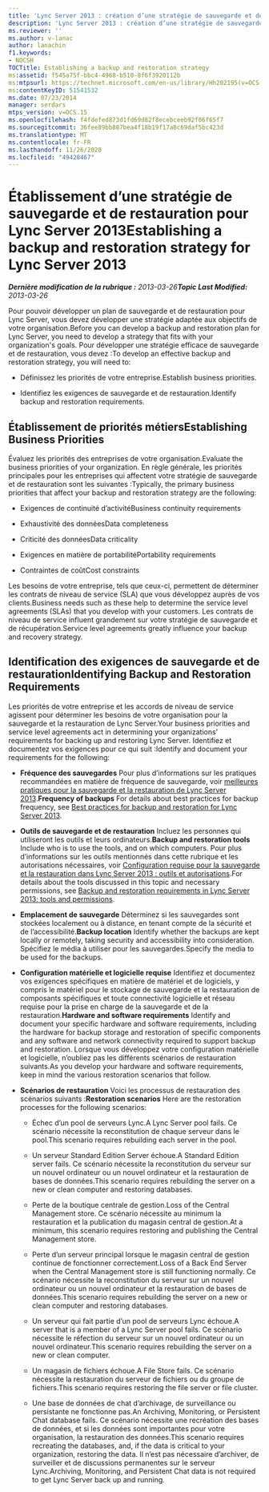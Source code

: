 ```yaml
---
title: 'Lync Server 2013 : création d’une stratégie de sauvegarde et de restauration'
description: 'Lync Server 2013 : création d’une stratégie de sauvegarde et de restauration.'
ms.reviewer: ''
ms.author: v-lanac
author: lanachin
f1.keywords:
- NOCSH
TOCTitle: Establishing a backup and restoration strategy
ms:assetid: f545a75f-bbc4-4968-b510-8f6f3920112b
ms:mtpsurl: https://technet.microsoft.com/en-us/library/Hh202195(v=OCS.15)
ms:contentKeyID: 51541532
ms.date: 07/23/2014
manager: serdars
mtps_version: v=OCS.15
ms.openlocfilehash: f4fdefed873d1fd69d82f8ecebceeb92f06f65f7
ms.sourcegitcommit: 36fee89bb887bea4f18b19f17a8c69daf5bc423d
ms.translationtype: MT
ms.contentlocale: fr-FR
ms.lasthandoff: 11/26/2020
ms.locfileid: "49428467"
---
```

# <a name="establishing-a-backup-and-restoration-strategy-for-lync-server-2013"></a><span data-ttu-id="d6e28-103">Établissement d’une stratégie de sauvegarde et de restauration pour Lync Server 2013</span><span class="sxs-lookup"><span data-stu-id="d6e28-103">Establishing a backup and restoration strategy for Lync Server 2013</span></span>

<div data-xmlns="http://www.w3.org/1999/xhtml">

<div class="topic" data-xmlns="http://www.w3.org/1999/xhtml" data-msxsl="urn:schemas-microsoft-com:xslt" data-cs="https://msdn.microsoft.com/">

<div data-asp="https://msdn2.microsoft.com/asp">



</div>

<div id="mainSection">

<div id="mainBody"><span data-ttu-id="d6e28-104">

<span> </span></span><span class="sxs-lookup"><span data-stu-id="d6e28-104">

<span> </span></span></span>

<span data-ttu-id="d6e28-105">_**Dernière modification de la rubrique :** 2013-03-26_</span><span class="sxs-lookup"><span data-stu-id="d6e28-105">_**Topic Last Modified:** 2013-03-26_</span></span>

<span data-ttu-id="d6e28-106">Pour pouvoir développer un plan de sauvegarde et de restauration pour Lync Server, vous devez développer une stratégie adaptée aux objectifs de votre organisation.</span><span class="sxs-lookup"><span data-stu-id="d6e28-106">Before you can develop a backup and restoration plan for Lync Server, you need to develop a strategy that fits with your organization's goals.</span></span> <span data-ttu-id="d6e28-107">Pour développer une stratégie efficace de sauvegarde et de restauration, vous devez :</span><span class="sxs-lookup"><span data-stu-id="d6e28-107">To develop an effective backup and restoration strategy, you will need to:</span></span>

  - <span data-ttu-id="d6e28-108">Définissez les priorités de votre entreprise.</span><span class="sxs-lookup"><span data-stu-id="d6e28-108">Establish business priorities.</span></span>

  - <span data-ttu-id="d6e28-109">Identifiez les exigences de sauvegarde et de restauration.</span><span class="sxs-lookup"><span data-stu-id="d6e28-109">Identify backup and restoration requirements.</span></span>

<div>

## <a name="establishing-business-priorities"></a><span data-ttu-id="d6e28-110">Établissement de priorités métiers</span><span class="sxs-lookup"><span data-stu-id="d6e28-110">Establishing Business Priorities</span></span>

<span data-ttu-id="d6e28-111">Évaluez les priorités des entreprises de votre organisation.</span><span class="sxs-lookup"><span data-stu-id="d6e28-111">Evaluate the business priorities of your organization.</span></span> <span data-ttu-id="d6e28-112">En règle générale, les priorités principales pour les entreprises qui affectent votre stratégie de sauvegarde et de restauration sont les suivantes :</span><span class="sxs-lookup"><span data-stu-id="d6e28-112">Typically, the primary business priorities that affect your backup and restoration strategy are the following:</span></span>

  - <span data-ttu-id="d6e28-113">Exigences de continuité d’activité</span><span class="sxs-lookup"><span data-stu-id="d6e28-113">Business continuity requirements</span></span>

  - <span data-ttu-id="d6e28-114">Exhaustivité des données</span><span class="sxs-lookup"><span data-stu-id="d6e28-114">Data completeness</span></span>

  - <span data-ttu-id="d6e28-115">Criticité des données</span><span class="sxs-lookup"><span data-stu-id="d6e28-115">Data criticality</span></span>

  - <span data-ttu-id="d6e28-116">Exigences en matière de portabilité</span><span class="sxs-lookup"><span data-stu-id="d6e28-116">Portability requirements</span></span>

  - <span data-ttu-id="d6e28-117">Contraintes de coût</span><span class="sxs-lookup"><span data-stu-id="d6e28-117">Cost constraints</span></span>

<span data-ttu-id="d6e28-118">Les besoins de votre entreprise, tels que ceux-ci, permettent de déterminer les contrats de niveau de service (SLA) que vous développez auprès de vos clients.</span><span class="sxs-lookup"><span data-stu-id="d6e28-118">Business needs such as these help to determine the service level agreements (SLAs) that you develop with your customers.</span></span> <span data-ttu-id="d6e28-119">Les contrats de niveau de service influent grandement sur votre stratégie de sauvegarde et de récupération.</span><span class="sxs-lookup"><span data-stu-id="d6e28-119">Service level agreements greatly influence your backup and recovery strategy.</span></span>

</div>

<div>

## <a name="identifying-backup-and-restoration-requirements"></a><span data-ttu-id="d6e28-120">Identification des exigences de sauvegarde et de restauration</span><span class="sxs-lookup"><span data-stu-id="d6e28-120">Identifying Backup and Restoration Requirements</span></span>

<span data-ttu-id="d6e28-121">Les priorités de votre entreprise et les accords de niveau de service agissent pour déterminer les besoins de votre organisation pour la sauvegarde et la restauration de Lync Server.</span><span class="sxs-lookup"><span data-stu-id="d6e28-121">Your business priorities and service level agreements act in determining your organizations' requirements for backing up and restoring Lync Server.</span></span> <span data-ttu-id="d6e28-122">Identifiez et documentez vos exigences pour ce qui suit :</span><span class="sxs-lookup"><span data-stu-id="d6e28-122">Identify and document your requirements for the following:</span></span>

  - <span data-ttu-id="d6e28-123">**Fréquence des sauvegardes**   Pour plus d’informations sur les pratiques recommandées en matière de fréquence de sauvegarde, voir [meilleures pratiques pour la sauvegarde et la restauration de Lync Server 2013](lync-server-2013-best-practices-for-backup-and-restoration.md).</span><span class="sxs-lookup"><span data-stu-id="d6e28-123">**Frequency of backups**   For details about best practices for backup frequency, see [Best practices for backup and restoration for Lync Server 2013](lync-server-2013-best-practices-for-backup-and-restoration.md).</span></span>

  - <span data-ttu-id="d6e28-124">**Outils de sauvegarde et de restauration**   Incluez les personnes qui utiliseront les outils et leurs ordinateurs.</span><span class="sxs-lookup"><span data-stu-id="d6e28-124">**Backup and restoration tools**   Include who is to use the tools, and on which computers.</span></span> <span data-ttu-id="d6e28-125">Pour plus d’informations sur les outils mentionnés dans cette rubrique et les autorisations nécessaires, voir [Configuration requise pour la sauvegarde et la restauration dans Lync Server 2013 : outils et autorisations](lync-server-2013-backup-and-restoration-requirements-tools-and-permissions.md).</span><span class="sxs-lookup"><span data-stu-id="d6e28-125">For details about the tools discussed in this topic and necessary permissions, see [Backup and restoration requirements in Lync Server 2013: tools and permissions](lync-server-2013-backup-and-restoration-requirements-tools-and-permissions.md).</span></span>

  - <span data-ttu-id="d6e28-126">**Emplacement de sauvegarde**   Déterminez si les sauvegardes sont stockées localement ou à distance, en tenant compte de la sécurité et de l’accessibilité.</span><span class="sxs-lookup"><span data-stu-id="d6e28-126">**Backup location**   Identify whether the backups are kept locally or remotely, taking security and accessibility into consideration.</span></span> <span data-ttu-id="d6e28-127">Spécifiez le média à utiliser pour les sauvegardes.</span><span class="sxs-lookup"><span data-stu-id="d6e28-127">Specify the media to be used for the backups.</span></span>

  - <span data-ttu-id="d6e28-128">**Configuration matérielle et logicielle requise**   Identifiez et documentez vos exigences spécifiques en matière de matériel et de logiciels, y compris le matériel pour le stockage de sauvegarde et la restauration de composants spécifiques et toute connectivité logicielle et réseau requise pour la prise en charge de la sauvegarde et de la restauration.</span><span class="sxs-lookup"><span data-stu-id="d6e28-128">**Hardware and software requirements**   Identify and document your specific hardware and software requirements, including the hardware for backup storage and restoration of specific components and any software and network connectivity required to support backup and restoration.</span></span> <span data-ttu-id="d6e28-129">Lorsque vous développez votre configuration matérielle et logicielle, n’oubliez pas les différents scénarios de restauration suivants.</span><span class="sxs-lookup"><span data-stu-id="d6e28-129">As you develop your hardware and software requirements, keep in mind the various restoration scenarios that follow.</span></span>

  - <span data-ttu-id="d6e28-130">**Scénarios de restauration**   Voici les processus de restauration des scénarios suivants :</span><span class="sxs-lookup"><span data-stu-id="d6e28-130">**Restoration scenarios**   Here are the restoration processes for the following scenarios:</span></span>
    
      - <span data-ttu-id="d6e28-131">Échec d’un pool de serveurs Lync.</span><span class="sxs-lookup"><span data-stu-id="d6e28-131">A Lync Server pool fails.</span></span> <span data-ttu-id="d6e28-132">Ce scénario nécessite la reconstitution de chaque serveur dans le pool.</span><span class="sxs-lookup"><span data-stu-id="d6e28-132">This scenario requires rebuilding each server in the pool.</span></span>
    
      - <span data-ttu-id="d6e28-133">Un serveur Standard Edition Server échoue.</span><span class="sxs-lookup"><span data-stu-id="d6e28-133">A Standard Edition server fails.</span></span> <span data-ttu-id="d6e28-134">Ce scénario nécessite la reconstitution du serveur sur un nouvel ordinateur ou un nouvel ordinateur et la restauration de bases de données.</span><span class="sxs-lookup"><span data-stu-id="d6e28-134">This scenario requires rebuilding the server on a new or clean computer and restoring databases.</span></span>
    
      - <span data-ttu-id="d6e28-135">Perte de la boutique centrale de gestion.</span><span class="sxs-lookup"><span data-stu-id="d6e28-135">Loss of the Central Management store.</span></span> <span data-ttu-id="d6e28-136">Ce scénario nécessite au minimum la restauration et la publication du magasin central de gestion.</span><span class="sxs-lookup"><span data-stu-id="d6e28-136">At a minimum, this scenario requires restoring and publishing the Central Management store.</span></span>
    
      - <span data-ttu-id="d6e28-137">Perte d’un serveur principal lorsque le magasin central de gestion continue de fonctionner correctement.</span><span class="sxs-lookup"><span data-stu-id="d6e28-137">Loss of a Back End Server when the Central Management store is still functioning normally.</span></span> <span data-ttu-id="d6e28-138">Ce scénario nécessite la reconstitution du serveur sur un nouvel ordinateur ou un nouvel ordinateur et la restauration de bases de données.</span><span class="sxs-lookup"><span data-stu-id="d6e28-138">This scenario requires rebuilding the server on a new or clean computer and restoring databases.</span></span>
    
      - <span data-ttu-id="d6e28-139">Un serveur qui fait partie d’un pool de serveurs Lync échoue.</span><span class="sxs-lookup"><span data-stu-id="d6e28-139">A server that is a member of a Lync Server pool fails.</span></span> <span data-ttu-id="d6e28-140">Ce scénario nécessite le réfection du serveur sur un nouvel ordinateur ou un nouvel ordinateur.</span><span class="sxs-lookup"><span data-stu-id="d6e28-140">This scenario requires rebuilding the server on a new or clean computer.</span></span>
    
      - <span data-ttu-id="d6e28-141">Un magasin de fichiers échoue.</span><span class="sxs-lookup"><span data-stu-id="d6e28-141">A File Store fails.</span></span> <span data-ttu-id="d6e28-142">Ce scénario nécessite la restauration du serveur de fichiers ou du groupe de fichiers.</span><span class="sxs-lookup"><span data-stu-id="d6e28-142">This scenario requires restoring the file server or file cluster.</span></span>
    
      - <span data-ttu-id="d6e28-143">Une base de données de chat d’archivage, de surveillance ou persistante ne fonctionne pas.</span><span class="sxs-lookup"><span data-stu-id="d6e28-143">An Archiving, Monitoring, or Persistent Chat database fails.</span></span> <span data-ttu-id="d6e28-144">Ce scénario nécessite une recréation des bases de données, et si les données sont importantes pour votre organisation, la restauration des données.</span><span class="sxs-lookup"><span data-stu-id="d6e28-144">This scenario requires recreating the databases, and, if the data is critical to your organization, restoring the data.</span></span> <span data-ttu-id="d6e28-145">Il n’est pas nécessaire d’archiver, de surveiller et de discussions permanentes sur le serveur Lync.</span><span class="sxs-lookup"><span data-stu-id="d6e28-145">Archiving, Monitoring, and Persistent Chat data is not required to get Lync Server back up and running.</span></span>

<span data-ttu-id="d6e28-146"></div>

</div>

<span> </span>

</div>

</div>

</span><span class="sxs-lookup"><span data-stu-id="d6e28-146"></div>

</div>

<span> </span>

</div>

</div>

</span></span></div>

